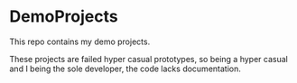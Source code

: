 # DemoProjects
This repo contains my demo projects.

These projects are failed hyper casual prototypes, so being a hyper casual and I being the sole developer, the code
lacks documentation.
